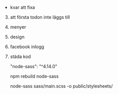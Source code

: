  * kvar att fixa

 3. att första todon inte läggs till
 4. menyer
 6. design
 7. facebook inlogg
 8. städa kod


    "node-sass": "^4.14.0"

    npm rebuild node-sass

    node-sass sass/main.scss -o public/stylesheets/
